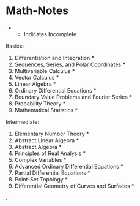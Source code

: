 # Math-Notes


* - Indicates Incomplete


Basics:
1. Differentiation and Integration *
2. Sequences, Series, and Polar Coordinates *
3. Multivariable Calculus *
5. Vector Calculus *
6. Linear Algebra *
7. Ordinary Differential Equations *
8. Boundary Value Problems and Fourier Series *
9. Probability Theory *
10. Mathematical Statistics *

Intermediate:
1. Elementary Number Theory *
2. Abstract Linear Algebra  *
3. Abstract Algebra *
6. Principles of Real Analysis *
9. Complex Variables *
10. Advanced Ordinary Differential Equations *
11. Partial Differential Equations *
12. Point-Set Topology *
14. Differential Geometry of Curves and Surfaces *








   











       

    
  .   













